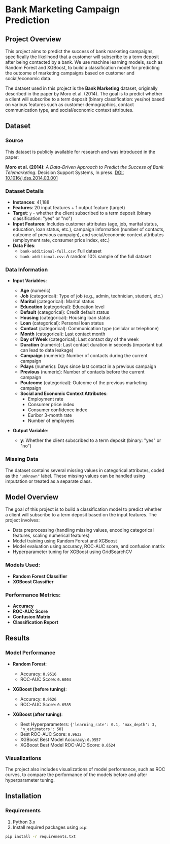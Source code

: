 # Bank Marketing Campaign Prediction

## Project Overview

This project aims to predict the success of bank marketing campaigns, specifically the likelihood that a customer will subscribe to a term deposit after being contacted by a bank. We use machine learning models, such as Random Forest and XGBoost, to build a classification model for predicting the outcome of marketing campaigns based on customer and social/economic data.

The dataset used in this project is the **Bank Marketing** dataset, originally described in the paper by Moro et al. (2014). The goal is to predict whether a client will subscribe to a term deposit (binary classification: yes/no) based on various features such as customer demographics, contact communication type, and social/economic context attributes.

## Dataset

### Source

This dataset is publicly available for research and was introduced in the paper:

**Moro et al. (2014)**: *A Data-Driven Approach to Predict the Success of Bank Telemarketing*. Decision Support Systems, In press. [DOI: 10.1016/j.dss.2014.03.001](http://dx.doi.org/10.1016/j.dss.2014.03.001)

### Dataset Details
- **Instances**: 41,188
- **Features**: 20 input features + 1 output feature (target)
- **Target**: `y` - whether the client subscribed to a term deposit (binary classification: "yes" or "no")
- **Input Features**: Includes customer attributes (age, job, marital status, education, loan status, etc.), campaign information (number of contacts, outcome of previous campaign), and social/economic context attributes (employment rate, consumer price index, etc.)
- **Data Files**:
  - `bank-additional-full.csv`: Full dataset
  - `bank-additional.csv`: A random 10% sample of the full dataset

### Data Information

- **Input Variables**:
  - **Age** (numeric)
  - **Job** (categorical): Type of job (e.g., admin, technician, student, etc.)
  - **Marital** (categorical): Marital status
  - **Education** (categorical): Education level
  - **Default** (categorical): Credit default status
  - **Housing** (categorical): Housing loan status
  - **Loan** (categorical): Personal loan status
  - **Contact** (categorical): Communication type (cellular or telephone)
  - **Month** (categorical): Last contact month
  - **Day of Week** (categorical): Last contact day of the week
  - **Duration** (numeric): Last contact duration in seconds (important but can lead to data leakage)
  - **Campaign** (numeric): Number of contacts during the current campaign
  - **Pdays** (numeric): Days since last contact in a previous campaign
  - **Previous** (numeric): Number of contacts before the current campaign
  - **Poutcome** (categorical): Outcome of the previous marketing campaign
  - **Social and Economic Context Attributes**:
    - Employment rate
    - Consumer price index
    - Consumer confidence index
    - Euribor 3-month rate
    - Number of employees

- **Output Variable**:
  - **y**: Whether the client subscribed to a term deposit (binary: "yes" or "no")

### Missing Data

The dataset contains several missing values in categorical attributes, coded as the `"unknown"` label. These missing values can be handled using imputation or treated as a separate class.

## Model Overview

The goal of this project is to build a classification model to predict whether a client will subscribe to a term deposit based on the input features. The project involves:

- Data preprocessing (handling missing values, encoding categorical features, scaling numerical features)
- Model training using Random Forest and XGBoost
- Model evaluation using accuracy, ROC-AUC score, and confusion matrix
- Hyperparameter tuning for XGBoost using GridSearchCV

### Models Used:
- **Random Forest Classifier**
- **XGBoost Classifier**

### Performance Metrics:
- **Accuracy**
- **ROC-AUC Score**
- **Confusion Matrix**
- **Classification Report**

## Results

### Model Performance

- **Random Forest**:
  - Accuracy: `0.9516`
  - ROC-AUC Score: `0.6004`

- **XGBoost (before tuning)**:
  - Accuracy: `0.9526`
  - ROC-AUC Score: `0.6585`

- **XGBoost (after tuning)**:
  - Best Hyperparameters: `{'learning_rate': 0.1, 'max_depth': 3, 'n_estimators': 50}`
  - Best ROC-AUC Score: `0.9632`
  - XGBoost Best Model Accuracy: `0.9557`
  - XGBoost Best Model ROC-AUC Score: `0.6524`

### Visualizations
The project also includes visualizations of model performance, such as ROC curves, to compare the performance of the models before and after hyperparameter tuning.

## Installation

### Requirements

1. Python 3.x
2. Install required packages using `pip`:

```bash
pip install -r requirements.txt
